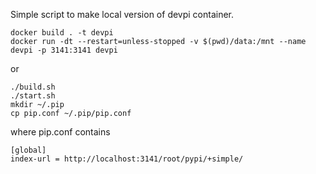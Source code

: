 Simple script to make local version of devpi container.

```
docker build . -t devpi
docker run -dt --restart=unless-stopped -v $(pwd)/data:/mnt --name devpi -p 3141:3141 devpi
```

or 

```
./build.sh
./start.sh
mkdir ~/.pip
cp pip.conf ~/.pip/pip.conf
```


where pip.conf contains

```
[global]
index-url = http://localhost:3141/root/pypi/+simple/
```

